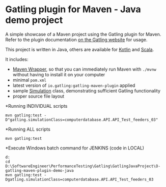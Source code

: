 Gatling plugin for Maven - Java demo project
============================================

A simple showcase of a Maven project using the Gatling plugin for Maven. Refer to the plugin documentation
[on the Gatling website](https://gatling.io/docs/current/extensions/maven_plugin/) for usage.

This project is written in Java, others are available for [Kotlin](https://github.com/gatling/gatling-maven-plugin-demo-kotlin)
and [Scala](https://github.com/gatling/gatling-maven-plugin-demo-scala).

It includes:

* [Maven Wrapper](https://maven.apache.org/wrapper/), so that you can immediately run Maven with `./mvnw` without having
  to install it on your computer
* minimal `pom.xml`
* latest version of `io.gatling:gatling-maven-plugin` applied
* sample [Simulation](https://gatling.io/docs/gatling/reference/current/general/concepts/#simulation) class,
  demonstrating sufficient Gatling functionality
* proper source file layout

*Running INDIVIDUAL scripts

	mvn gatling:test -D"gatling.simulationClass=computerdatabase.API.API_Test_feeders_03"

*Running ALL scripts

	mvn gatling:test

*Execute Windows batch command for JENKINS (code in LOCAL)


	d:
	cd D:\SoftwareEngineer\PerformanceTesting\Gatling\GatlingJavaProject\O-	gatling-maven-plugin-demo-java
	mvn gatling:test -	Dgatling.simulationClass=computerdatabase.API.API_Test_feeders_03

